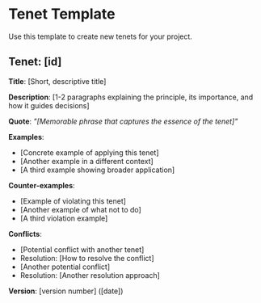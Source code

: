 # Tenet Template

Use this template to create new tenets for your project.

## Tenet: [id]

**Title**: [Short, descriptive title]

**Description**: [1-2 paragraphs explaining the principle, its importance, and how it guides decisions]

**Quote**: *"[Memorable phrase that captures the essence of the tenet]"*

**Examples**:
- [Concrete example of applying this tenet]
- [Another example in a different context]
- [A third example showing broader application]

**Counter-examples**:
- [Example of violating this tenet]
- [Another example of what not to do]
- [A third violation example]

**Conflicts**:
- [Potential conflict with another tenet]
- Resolution: [How to resolve the conflict]
- [Another potential conflict]
- Resolution: [Another resolution approach]

**Version**: [version number] ([date]) 